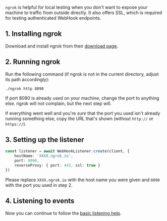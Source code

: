 `ngrok` is helpful for local testing when you don't want to expose your machine to traffic from outside directly. It also offers SSL, which is required for testing authenticated WebHook endpoints.

## 1. Installing ngrok

Download and install ngrok from their [download page](https://ngrok.com/download).

## 2. Running ngrok

Run the following command (if ngrok is not in the current directory, adjust its path accordingly):

```
./ngrok http 8090
```

If port 8090 is already used on your machine, change the port to anything else. ngrok will not complain, but the next step will.

If everything went well and you're *sure* that the port you used isn't already running something else, copy the URL that's shown (without `http://` or `https://`).

## 3. Setting up the listener

```typescript
const listener = await WebHookListener.create(client, {
    hostName: 'XXXX.ngrok.io',
    port: 8090,
    reverseProxy: { port: 443, ssl: true }
})
```

Please replace `XXXX.ngrok.io` with the host name you were given and `8090` with the port you used in step 2.

## 4. Listening to events

Now you can continue to follow the [basic listening help](/docs/basic-usage/listening-to-events).
